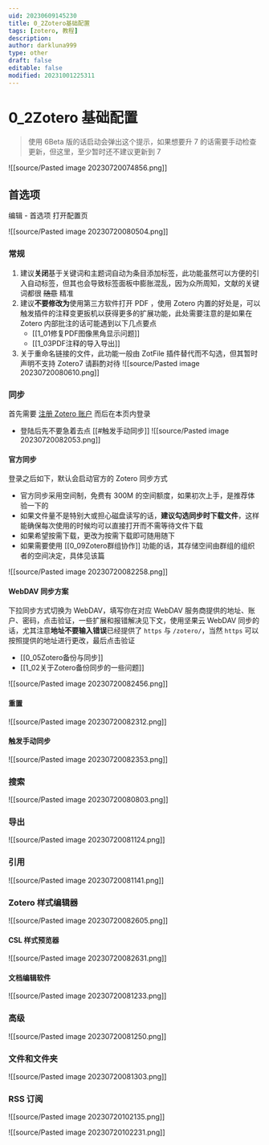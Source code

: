 ```yaml
---
uid: 20230609145230
title: 0_2Zotero基础配置
tags: [zotero, 教程]
description: 
author: darkluna999
type: other
draft: false
editable: false
modified: 20231001225311
---
```


# 0_2Zotero 基础配置

> 使用 6Beta 版的话启动会弹出这个提示，如果想要升 7 的话需要手动检查更新，但这里，至少暂时还不建议更新到 7

![[source/Pasted image 20230720074856.png]]

## 首选项

编辑 - 首选项 打开配置页

![[source/Pasted image 20230720080504.png]]

### 常规

1. 建议**关闭**基于关键词和主题词自动为条目添加标签，此功能虽然可以方便的引入自动标签，但其也会导致标签面板中膨胀混乱，因为众所周知，文献的关键词都很 ~~随意~~ 精准
2. 建议**不要修改为**使用第三方软件打开 PDF ，使用 Zotero 内置的好处是，可以触发插件的注释变更扳机以获得更多的扩展功能，此处需要注意的是如果在 Zotero 内部批注的话可能遇到以下几点要点
    - [[1_01修复PDF图像黑角显示问题]]
    - [[1_03PDF注释的导入导出]]
3. 关于重命名链接的文件，此功能一般由 ZotFile 插件替代而不勾选，但其暂时声明不支持 Zotero7 请斟酌对待
![[source/Pasted image 20230720080610.png]]

### 同步

首先需要 [注册 Zotero 账户](https://www.zotero.org/user/register) 而后在本页内登录

- 登陆后先不要急着去点 [[#触发手动同步]]
![[source/Pasted image 20230720082053.png]]

#### 官方同步

登录之后如下，默认会启动官方的 Zotero 同步方式

- 官方同步采用空间制，免费有 300M 的空间额度，如果初次上手，是推荐体验一下的
- 如果文件量不是特别大或担心磁盘读写的话，**建议勾选同步时下载文件**，这样能确保每次使用的时候均可以直接打开而不需等待文件下载
- 如果希望按需下载，更改为按需下载即可随用随下
- 如果需要使用 [[0_09Zotero群组协作]] 功能的话，其存储空间由群组的组织者的空间决定，具体见该篇

![[source/Pasted image 20230720082258.png]]

#### WebDAV 同步方案

下拉同步方式切换为 WebDAV，填写你在对应 WebDAV 服务商提供的地址、账户、密码，点击验证，一些扩展和报错解决见下文，使用坚果云 WebDAV 同步的话，尤其注意**地址不要输入错误**已经提供了 `https` 与 `/zotero/`，当然 `https` 可以按照提供的地址进行更改，最后点击验证

- [[0_05Zotero备份与同步]]
- [[1_02关于Zotero备份同步的一些问题]]

![[source/Pasted image 20230720082456.png]]

#### 重置

![[source/Pasted image 20230720082312.png]]

#### 触发手动同步

![[source/Pasted image 20230720082353.png]]

### 搜索

![[source/Pasted image 20230720080803.png]]

### 导出

![[source/Pasted image 20230720081124.png]]

### 引用

![[source/Pasted image 20230720081141.png]]

### Zotero 样式编辑器

![[source/Pasted image 20230720082605.png]]

#### CSL 样式预览器

![[source/Pasted image 20230720082631.png]]

#### 文档编辑软件

![[source/Pasted image 20230720081233.png]]

### 高级

![[source/Pasted image 20230720081250.png]]

### 文件和文件夹

![[source/Pasted image 20230720081303.png]]

### RSS 订阅

![[source/Pasted image 20230720102135.png]]

![[source/Pasted image 20230720102231.png]]